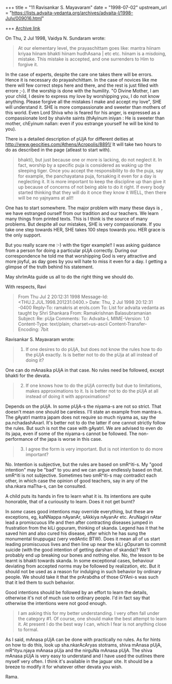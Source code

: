 +++
title = "11 Ravisankar S. Mayavaram"
date = "1998-07-02"
upstream_url = "https://lists.advaita-vedanta.org/archives/advaita-l/1998-July/009016.html"

+++
[Archive link](https://lists.advaita-vedanta.org/archives/advaita-l/1998-July/009016.html)

On Thu, 2 Jul 1998, Vaidya N. Sundaram wrote:
>  At our elementary level, the prayaschittam goes like: mantra hiinam
> kriyaa hiinam bhakti hiinam hudhAsana | etc etc.
>  hiinam is a misdoing, mistake. This mistake is accepted, and one
> surrenders to Him to forgive it.

In the case of experts, despite the care one takes there will be errors.
Hence it is necessary do prayashchittam. In the case of novices like me
there will few correct steps here and there, and the rest is just filled
with errore ;-).  If the worship is done with the humility. "O Divine
Mother, I am your child, I desire to express my love by worshipping you, I
do not know anything. Please forgive all the mistakes I make and accept my
love", SHE will understand it. SHE is more compassionate and sweeter than
mothers of this world. Even Lord Shiva who is feared for his anger, is
expressed as a compassionate lord by shaivite saints (thAyinum iniyan : He
is sweeter than mother, chEyinum nallan: even if you estrange yourself he
will be kind to you).

There is a detailed description of pUjA for different deities at
http://www.geocities.com/Athens/Acropolis/8891/
It will take two hours to do as described in the page (atleast to start
with).



> bhakti), but just because one or more is lacking, do not neglect it. In
> fact, worship by a specific puja is considered as waking up the sleeping
> tiger. Once you accept the responsibility to do the puja, say for example,
> the panchayatana puja, forsaking it even for a day is neglecting it. It is
> more important to keep the discipline up than give it up because of
> concerns of not being able to do it right. If every body started thinking
> that they will do it once they know it WELL, then there will be no
> yajnyams at all!!
>

One has to start somewhere. The major problem with many these days is , we
have estranged ourself from our tradition and our teachers. We learn many
things from printed texts. This is I think is the source of many problems.
But despite all our mistakes, SHE is very compassionate. If you take one
step towards HER, SHE takes 100 steps towards you. HER grace is the only
support.

But you really scare me :-) with the tiger example!! I was asking guidance
from a person for doing a particular pUjA correctly. During our
correspondence he told me that worshipping God is very attractive and more
joyful, as day goes by you will hate to miss it even for a day. I getting
a glimpse of the truth behind his statement.



May shrImAta guide us all to do the right thing we should do.

With respects,
Ravi

>From  Thu Jul  2 20:12:31 1998
Message-Id: <THU.2.JUL.1998.201231.0400.>
Date: Thu, 2 Jul 1998 20:12:31 -0400
Reply-To: ramakris at erols.com
To: List for advaita vedanta as taught by Shri Shankara
        <ADVAITA-L at TAMU.EDU>
From: Ramakrishnan Balasubramanian <ramakris at EROLS.COM>
Subject: Re: pUja
Comments: To: Advaita-L <advaita-l at tamu.edu>
MIME-Version: 1.0
Content-Type: text/plain; charset=us-ascii
Content-Transfer-Encoding: 7bit

Ravisankar S. Mayavaram wrote:

> 1) If one desires to do pUjA, but does not know the rules how to do the
> pUjA exactly. Is is better not to do the pUja at all instead of doing it?

One can do mAnasika pUjA in that case. No rules need be followed, except
bhakti for the devata.

> 2) If one knows how to do the pUjA correctly but due to limitations, makes
> approximations to it. Is is better not to do the pUjA at all instead of
> doing it with approximations?

Depends on the pUjA. In some pUjA-s the niyama-s are not so strict. That
doesn't mean one should be careless. I'll state an example from
mantra-s. The gAyatrI mantra japam does not require so much niyama as,
say the pa.nchadashAxarI. It's better not to do the latter if one cannot
strictly follow the rules. But such is not the case with gAyatrI. We are
advised to even do its japa, even if some of the niyama-s cannot be
followed. The non-performance of the japa is worse in this case.

> 3) I agree the form is very important. But is not intention to do more
> important?

No. Intention is subjective, but the rules are based on smR^iti-s. My
"good intention" may be "bad" to you and we can argue endlessly based on
that. smR^iti is not subjective. Sometimes two smR^iti-s may contradict
each other, in which case the opinion of good teachers, say in any of
the sha.nkara maTha-s, can be consulted.

A child puts its hands in fire to learn what it is. Its intentions are
quite honorable, that of a curiousity to learn. Does it not get burnt?

In _some_ cases good intentions may override everything, but these are
exceptions, eg, kaNNappa nAyanAr, sAkkiya nAyanAr etc. AruNagiri nAtar
lead a promiscuous life and then after contracting diseases jumped in
frustration from the kiLi gopuram, thinking of skanda. Legend has it
that he saved him and also cured his disease, after which he has sung
the monumental tiruppugaz (very vedAntic BTW). Does it mean all of us
start leading promiscuous lives and then line up near the kiLi gOpuram
to commit suicide (with the good intention of getting darshan of
skanda)? We'll probably end up breaking our bones and nothing else.  No,
the lesson to be learnt is bhakti towards skanda. In some exceptional
cases, behaviour deviating from accepted norms may be followed by
realization, etc. But it should not be used as a reason for indulging in
such behavior by ordinary people. We should take it that the prArabdha
of those GYAni-s was such that it led them to such behavior.

Good intentions should be followed by an effort to learn the details,
otherwise it's not of much use to ordinary people. I'd in fact say that
otherwise the intentions were not good enough.

> I am asking this for my better understanding. I very often fall under the
> category #1. Of course, one should make the best attempt to learn it. At
> present I do the best way I can, which I fear is not anything close to
> formal.

As I said, mAnasa pUjA can be done with practically no rules. As for
hints on how to do this, look up sha.nkarAcAryas stotrams, shiva mAnasa
pUjA, mR^ityu.njaya mAnasa pUja and the nirguNa mAnasa pUjA. The shiva
mAnasa pUjA is very easy to understand and I have used the outlines
there myself very often. I think it's available in the jaguar site. It
should be a breeze to modify it for whatever other devata you wish.

Rama.

